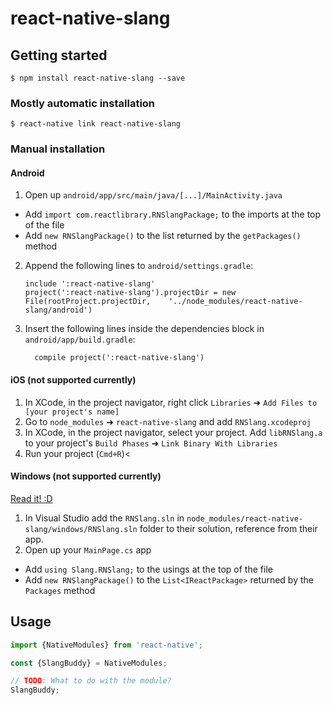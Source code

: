 # react-native-slang

## Getting started

`$ npm install react-native-slang --save`

### Mostly automatic installation

`$ react-native link react-native-slang`

### Manual installation

#### Android

1. Open up `android/app/src/main/java/[...]/MainActivity.java`
  - Add `import com.reactlibrary.RNSlangPackage;` to the imports at the top of the file
  - Add `new RNSlangPackage()` to the list returned by the `getPackages()` method
2. Append the following lines to `android/settings.gradle`:
  	```
  	include ':react-native-slang'
  	project(':react-native-slang').projectDir = new File(rootProject.projectDir, 	'../node_modules/react-native-slang/android')
  	```
3. Insert the following lines inside the dependencies block in `android/app/build.gradle`:
  	```
      compile project(':react-native-slang')
  	```

#### iOS (not supported currently)

1. In XCode, in the project navigator, right click `Libraries` ➜ `Add Files to [your project's name]`
2. Go to `node_modules` ➜ `react-native-slang` and add `RNSlang.xcodeproj`
3. In XCode, in the project navigator, select your project. Add `libRNSlang.a` to your project's `Build Phases` ➜ `Link Binary With Libraries`
4. Run your project (`Cmd+R`)<

#### Windows (not supported currently)
[Read it! :D](https://github.com/ReactWindows/react-native)

1. In Visual Studio add the `RNSlang.sln` in `node_modules/react-native-slang/windows/RNSlang.sln` folder to their solution, reference from their app.
2. Open up your `MainPage.cs` app
  - Add `using Slang.RNSlang;` to the usings at the top of the file
  - Add `new RNSlangPackage()` to the `List<IReactPackage>` returned by the `Packages` method


## Usage
```javascript
import {NativeModules} from 'react-native';

const {SlangBuddy} = NativeModules;

// TODO: What to do with the module?
SlangBuddy;
```
  
